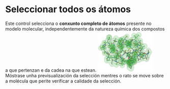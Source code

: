 # Seleccionar todos os átomos
Este control selecciona o **conxunto completo de átomos** presente no modelo molecular, independentemente da natureza química dos compostos a que pertenzan e da cadea na que estean.
![Selección](static/img/select.png)
Móstrase unha previsualización da selección mentres o rato se move sobre a molécula que perite verificar a calidade da selección.
